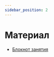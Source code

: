 ```yaml
---
sidebar_position: 2
---
```


# Материал

- [Блокнот занятия](https://gitlab.com/iu5edu/aiintro/textbook/-/tree/main/src/2-pre-python-hunting/pre-python-hunting.ipynb)
